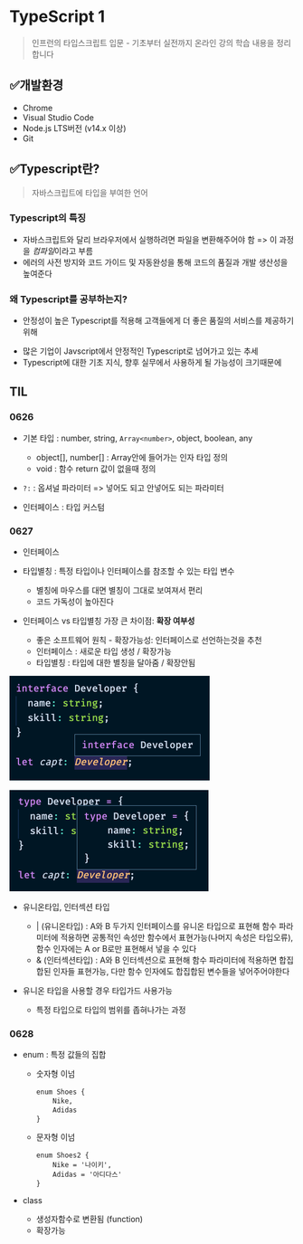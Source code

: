 # TypeScript 1

> 인프런의 타입스크립트 입문 - 기초부터 실전까지 온라인 강의 학습 내용을 정리합니다



## ✅개발환경

- Chrome
- Visual Studio Code
- Node.js LTS버전 (v14.x 이상)
- Git



## ✅Typescript란?

> 자바스크립트에 타입을 부여한 언어



### Typescript의 특징

- 자바스크립트와 달리 브라우저에서 실행하려면 파일을 변환해주어야 함 => 이 과정을 *컴파일*이라고 부름
- 에러의 사전 방지와 코드 가이드 및 자동완성을 통해 코드의 품질과 개발 생산성을 높여준다



### 왜 Typescript를 공부하는지?

* 안정성이 높은 Typescript를 적용해 고객들에게 더 좋은 품질의 서비스를 제공하기 위해

- 많은 기업이 Javscript에서 안정적인 Typescript로 넘어가고 있는 추세
- Typescript에 대한 기초 지식, 향후 실무에서 사용하게 될 가능성이 크기때문에





## TIL

### 0626

* 기본 타입 : number, string, `Array<number>`,  object, boolean, any
  * object[], number[] : Array안에 들어가는 인자 타입 정의
  * void : 함수 return 값이 없을때 정의
* `?:` : 옵셔널 파라미터 => 넣어도 되고 안넣어도 되는 파라미터

* 인터페이스 : 타입 커스텀



### 0627

* 인터페이스

* 타입별칭 : 특정 타입이나 인터페이스를 참조할 수 있는 타입 변수
  * 별칭에 마우스를 대면 별칭이 그대로 보여져서 편리
  * 코드 가독성이 높아진다

* 인터페이스 vs 타입별칭 가장 큰 차이점: **확장 여부성**
  * 좋은 소프트웨어 원칙 - 확장가능성: 인터페이스로 선언하는것을 추천
  * 인터페이스 : 새로운 타입 생성 / 확장가능
  * 타입별칭 : 타입에 대한 별칭을 달아줌  / 확장안됨

![interface-preview](images/interface-preview.c17462bf.png)

![type-preview](images/type-preview.0035610f.png)



* 유니온타입, 인터섹션 타입
  * | (유니온타입) : A와 B 두가지 인터페이스를 유니온 타입으로 표현해 함수 파라미터에 적용하면 공통적인 속성만 함수에서 표현가능(나머지 속성은 타입오류), 함수 인자에는 A or B로만 표현해서 넣을 수 있다
  * & (인터섹션타입) : A와 B 인터섹션으로 표현해 함수 파라미터에 적용하면 합집합된 인자들 표현가능, 다만 함수 인자에도 합집합된 변수들을 넣어주어야한다

* 유니온 타입을 사용할 경우 타입가드 사용가능
  * 특정 타입으로 타입의 범위를 좁혀나가는 과정 



### 0628

* enum : 특정 값들의 집합

  * 숫자형 이넘

    ```
    enum Shoes {
        Nike,
        Adidas
    }
    ```

    

  * 문자형 이넘

    ```
    enum Shoes2 {
        Nike = '나이키',
        Adidas = '아디다스'
    }
    ```

    

* class

  * 생성자함수로 변환됨 (function)
  * 확장가능

